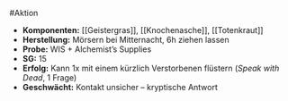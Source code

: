 #Aktion 
- **Komponenten:** [[Geistergras]], [[Knochenasche]], [[Totenkraut]]
- **Herstellung:** Mörsern bei Mitternacht, 6h ziehen lassen
- **Probe:** WIS + Alchemist’s Supplies
- **SG:** 15
- **Erfolg:** Kann 1x mit einem kürzlich Verstorbenen flüstern (*Speak with Dead*, 1 Frage)
- **Geschwächt:** Kontakt unsicher – kryptische Antwort